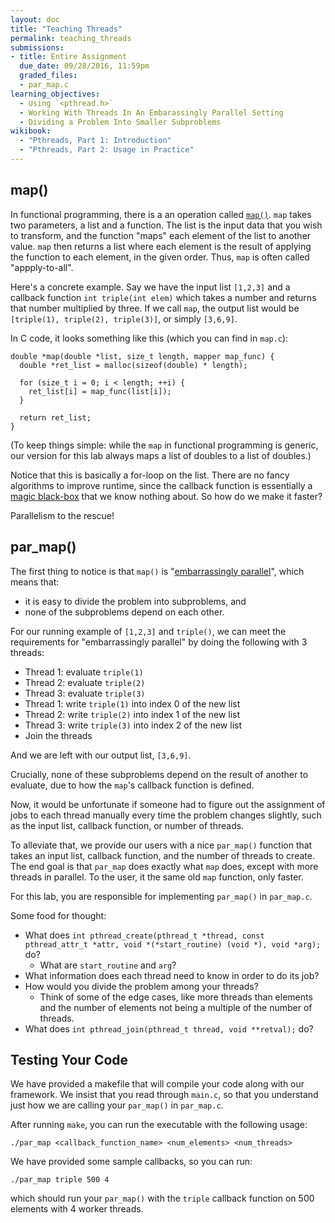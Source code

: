 ```yaml
---
layout: doc
title: "Teaching Threads"
permalink: teaching_threads
submissions:
- title: Entire Assignment
  due_date: 09/28/2016, 11:59pm
  graded_files:
  - par_map.c
learning_objectives:
  - Using `<pthread.h>`
  - Working With Threads In An Embarassingly Parallel Setting
  - Dividing a Problem Into Smaller Subproblems
wikibook:
  - "Pthreads, Part 1: Introduction"
  - "Pthreads, Part 2: Usage in Practice"
---
```


## map()

In functional programming, there is a an operation called [`map()`](https://en.wikipedia.org/wiki/Map_(higher-order_function)). `map` takes two parameters, a list and a function. The list is the input data that you wish to transform, and the function "maps" each element of the list to another value. `map` then returns a list where each element is the result of applying the function to each element, in the given order. Thus, `map` is often called "appply-to-all".

Here's a concrete example. Say we have the input list `[1,2,3]` and a callback function `int triple(int elem)` which takes a number and returns that number multiplied by three. If we call `map`, the output list would be `[triple(1), triple(2), triple(3)]`, or simply `[3,6,9]`.

In C code, it looks something like this (which you can find in `map.c`):

```
double *map(double *list, size_t length, mapper map_func) {
  double *ret_list = malloc(sizeof(double) * length);

  for (size_t i = 0; i < length; ++i) {
    ret_list[i] = map_func(list[i]);
  }

  return ret_list;
}
```

(To keep things simple: while the `map` in functional programming is generic, our version for this lab always maps a list of doubles to a list of doubles.)

Notice that this is basically a for-loop on the list. There are no fancy algorithms to improve runtime, since the callback function is essentially a [magic black-box](https://en.wikipedia.org/wiki/Black_box) that we know nothing about. So how do we make it faster?

Parallelism to the rescue!

## par_map()

The first thing to notice is that `map()` is "[embarrassingly parallel](https://en.wikipedia.org/wiki/Embarrassingly_parallel)", which means that:

* it is easy to divide the problem into subproblems, and
* none of the subproblems depend on each other.

For our running example of `[1,2,3]` and `triple()`, we can meet the requirements for "embarrassingly parallel" by doing the following with 3 threads:

* Thread 1: evaluate `triple(1)`
* Thread 2: evaluate `triple(2)`
* Thread 3: evaluate `triple(3)`
* Thread 1: write `triple(1)` into index 0 of the new list
* Thread 2: write `triple(2)` into index 1 of the new list
* Thread 3: write `triple(3)` into index 2 of the new list
* Join the threads

And we are left with our output list, `[3,6,9]`.

Crucially, none of these subproblems depend on the result of another to evaluate, due to how the `map`'s callback function is defined.

Now, it would be unfortunate if someone had to figure out the assignment of jobs to each thread manually every time the problem changes slightly, such as the input list, callback function, or number of threads.

To alleviate that, we provide our users with a nice `par_map()` function that takes an input list, callback function, and the number of threads to create. The end goal is that `par_map` does exactly what `map` does, except with more threads in parallel. To the user, it the same old `map` function, only faster.

For this lab, you are responsible for implementing `par_map()` in `par_map.c`.

Some food for thought:

* What does `int pthread_create(pthread_t *thread, const pthread_attr_t *attr, void *(*start_routine) (void *), void *arg);` do?
	* What are `start_routine` and `arg`?
* What information does each thread need to know in order to do its job?
* How would you divide the problem among your threads?
	* Think of some of the edge cases, like more threads than elements and the number of elements not being a multiple of the number of threads.
* What does `int pthread_join(pthread_t thread, void **retval);` do?

## Testing Your Code

We have provided a makefile that will compile your code along with our framework. We insist that you read through `main.c`, so that you understand just how we are calling your `par_map()` in `par_map.c`.

After running `make`, you can run the executable with the following usage:

```
./par_map <callback_function_name> <num_elements> <num_threads>
```

We have provided some sample callbacks, so you can run:

```
./par_map triple 500 4
```

which should run your `par_map()` with the `triple` callback function on 500 elements with 4 worker threads.
